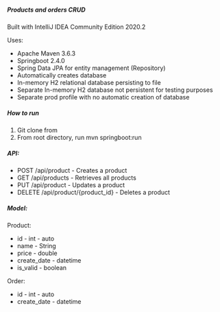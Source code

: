 ##### Products and orders CRUD

Built with IntelliJ IDEA Community Edition 2020.2

Uses:
- Apache Maven 3.6.3
- Springboot 2.4.0
- Spring Data JPA for entity management (Repository)
- Automatically creates database
- In-memory H2 relational database persisting to file
- Separate In-memory H2 database not persistent for testing purposes
- Separate prod profile with no automatic creation of database

##### How to run
1. Git clone from 
2. From root directory, run mvn springboot:run

##### API:

- POST /api/product - Creates a product
- GET /api/products - Retrieves all products
- PUT /api/product - Updates a product
- DELETE /api/product/{product_id} - Deletes a product

##### Model:
Product:
- id - int - auto
- name - String
- price - double
- create_date - datetime
- is_valid - boolean

Order:
- id - int - auto
- create_date - datetime
